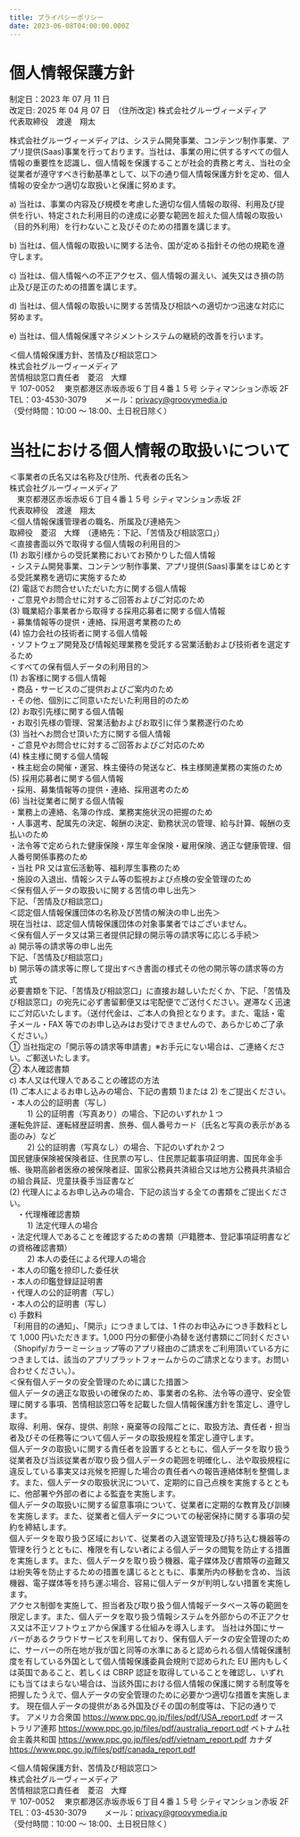 ```yaml
---
title: プライバシーポリシー
date: 2023-06-08T04:00:00.000Z
---
```


# 個人情報保護方針

制定日：2023 年 07 月 11 日  
改定日: 2025 年 04 月 07 日　（住所改定)
株式会社グルーヴィーメディア  
代表取締役　渡邊　翔太

株式会社グルーヴィーメディアは、システム開発事業、コンテンツ制作事業、アプリ提供(Saas)事業を行っております。当社は、事業の用に供するすべての個人情報の重要性を認識し、個人情報を保護することが社会的責務と考え、当社の全従業者が遵守すべき行動基準として、以下の通り個人情報保護方針を定め、個人情報の安全かつ適切な取扱いと保護に努めます。

a) 当社は、事業の内容及び規模を考慮した適切な個人情報の取得、利用及び提供を行い、特定された利用目的の達成に必要な範囲を超えた個人情報の取扱い（目的外利用）を行わないこと及びそのための措置を講じます。

b) 当社は、個人情報の取扱いに関する法令、国が定める指針その他の規範を遵守します。

c) 当社は、個人情報への不正アクセス、個人情報の漏えい、滅失又はき損の防止及び是正のための措置を講じます。

d) 当社は、個人情報の取扱いに関する苦情及び相談への適切かつ迅速な対応に努めます。

e) 当社は、個人情報保護マネジメントシステムの継続的改善を行います。

＜個人情報保護方針、苦情及び相談窓口＞  
株式会社グルーヴィーメディア  
苦情相談窓口責任者　菱沼　大輝  
〒 107-0052 　東京都港区赤坂赤坂６丁目４番１５号 シティマンション赤坂 2F  
TEL：03-4530-3079 　　メール：privacy@groovymedia.jp  
（受付時間：10:00 ～ 18:00、土日祝日除く）

# 当社における個人情報の取扱いについて

＜事業者の氏名又は名称及び住所、代表者の氏名＞  
株式会社グルーヴィーメディア  
　東京都港区赤坂赤坂６丁目４番１５号 シティマンション赤坂 2F  
代表取締役　渡邊　翔太  
＜個人情報保護管理者の職名、所属及び連絡先＞  
取締役　菱沼　大輝　（連絡先：下記、「苦情及び相談窓口」）  
＜直接書面以外で取得する個人情報の利用目的＞  
(1) お取引様からの受託業務においてお預かりした個人情報  
・システム開発事業、コンテンツ制作事業、アプリ提供(Saas)事業をはじめとする受託業務を適切に実施するため  
(2) 電話でお問合せいただいた方に関する個人情報  
・ご意見やお問合せに対するご回答およびご対応のため  
(3) 職業紹介事業者から取得する採用応募者に関する個人情報  
・募集情報等の提供・連絡、採用選考業務のため  
(4) 協力会社の技術者に関する個人情報  
・ソフトウェア開発及び情報処理業務を受託する営業活動および技術者を選定するため  
＜すべての保有個人データの利用目的＞  
(1) お客様に関する個人情報  
・商品・サービスのご提供およびご案内のため  
・その他、個別にご同意いただいた利用目的のため  
(2) お取引先様に関する個人情報  
・お取引先様の管理、営業活動およびお取引に伴う業務遂行のため  
(3) 当社へお問合せ頂いた方に関する個人情報  
・ご意見やお問合せに対するご回答およびご対応のため  
(4) 株主様に関する個人情報  
・株主総会の開催・運営、株主優待の発送など、株主様関連業務の実施のため  
(5) 採用応募者に関する個人情報  
・採用、募集情報等の提供・連絡、採用選考のため  
(6) 当社従業者に関する個人情報  
・業務上の連絡、名簿の作成、業務実施状況の把握のため  
・人事選考、配属先の決定、報酬の決定、勤務状況の管理、給与計算、報酬の支払いのため  
・法令等で定められた健康保険・厚生年金保険・雇用保険、適正な健康管理、個人番号関係事務のため  
・当社 PR 又は宣伝活動等、福利厚生事務のため  
・施設の入退出、情報システム等の監視および点検の安全管理のため  
＜保有個人データの取扱いに関する苦情の申し出先＞  
下記、「苦情及び相談窓口」  
＜認定個人情報保護団体の名称及び苦情の解決の申し出先＞  
現在当社は、認定個人情報保護団体の対象事業者ではございません。  
＜保有個人データ又は第三者提供記録の開示等の請求等に応じる手続＞  
a) 開示等の請求等の申し出先  
下記、「苦情及び相談窓口」  
b) 開示等の請求等に際して提出すべき書面の様式その他の開示等の請求等の方式  
必要書類を下記、「苦情及び相談窓口」に直接お越しいただくか、下記、「苦情及び相談窓口」の宛先に必ず書留郵便又は宅配便でご送付ください。遅滞なく迅速にご対応いたします。（送付代金は、ご本人の負担となります。また、電話・電子メール・FAX 等でのお申し込みはお受けできませんので、あらかじめご了承ください。）  
① 当社指定の「開示等の請求等申請書」※お手元にない場合は、ご連絡ください。ご郵送いたします。  
② 本人確認書類  
c) 本人又は代理人であることの確認の方法  
(1) ご本人によるお申し込みの場合、下記の書類 1)または 2) をご提出ください。  
・本人の公的証明書（写し）  
　　 1) 公的証明書（写真あり）の場合、下記のいずれか１つ  
運転免許証、運転経歴証明書、旅券、個人番号カード（氏名と写真の表示がある面のみ）など  
　　 2) 公的証明書（写真なし）の場合、下記のいずれか２つ  
国民健康保険被保険者証、住民票の写し、住民票記載事項証明書、国民年金手帳、後期高齢者医療の被保険者証、国家公務員共済組合又は地方公務員共済組合の組合員証、児童扶養手当証書など  
(2) 代理人によるお申し込みの場合、下記の該当する全ての書類をご提出ください。  
　・代理権確認書類  
　　 1) 法定代理人の場合  
・法定代理人であることを確認するための書類（戸籍謄本、登記事項証明書などの資格確認書類）  
　　 2) 本人の委任による代理人の場合  
・本人の印鑑を捺印した委任状  
・本人の印鑑登録証証明書  
・代理人の公的証明書（写し）  
・本人の公的証明書（写し）  
c) 手数料  
「利用目的の通知」、「開示」につきましては、1 件のお申込みにつき手数料として 1,000 円いただきます。1,000 円分の郵便小為替を送付書類にご同封ください（Shopify/カラーミーショップ等のアプリ経由のご請求をご利用頂いている方につきましては、該当のアプリプラットフォームからのご請求となります。お問い合わせください。）。  
＜保有個人データの安全管理のために講じた措置＞  
個人データの適正な取扱いの確保のため、事業者の名称、法令等の遵守、安全管理に関する事項、苦情相談窓口等を記載した個人情報保護方針を策定し、遵守します。  
取得、利用、保存、提供、削除・廃棄等の段階ごとに、取扱方法、責任者・担当者及びその任務等について個人データの取扱規程を策定し遵守します。  
個人データの取扱いに関する責任者を設置するとともに、個人データを取り扱う従業者及び当該従業者が取り扱う個人データの範囲を明確化し、法や取扱規程に違反している事実又は兆候を把握した場合の責任者への報告連絡体制を整備します。また、個人データの取扱状況について、定期的に自己点検を実施するとともに、他部署や外部の者による監査を実施します。  
個人データの取扱いに関する留意事項について、従業者に定期的な教育及び訓練を実施します。また、従業者と個人データについての秘密保持に関する事項の契約を締結します。  
個人データを取り扱う区域において、従業者の入退室管理及び持ち込む機器等の管理を行うとともに、権限を有しない者による個人データの閲覧を防止する措置を実施します。また、個人データを取り扱う機器、電子媒体及び書類等の盗難又は紛失等を防止するための措置を講じるとともに、事業所内の移動を含め、当該機器、電子媒体等を持ち運ぶ場合、容易に個人データが判明しない措置を実施します。  
アクセス制御を実施して、担当者及び取り扱う個人情報データベース等の範囲を限定します。また、個人データを取り扱う情報システムを外部からの不正アクセス又は不正ソフトウェアから保護する仕組みを導入します。
当社は外国にサーバーがあるクラウドサービスを利用しており、保有個人データの安全管理のために、サーバーの所在地が我が国と同等の水準にあると認められる個人情報保護制度を有している外国として個人情報保護委員会規則で認められた EU 圏内もしくは英国であること、若しくは CBRP 認証を取得していることを確認し、いずれにも当てはまらない場合は、当該外国における個人情報の保護に関する制度等を把握したうえで、個人データの安全管理のために必要かつ適切な措置を実施します。
現在個人データの提供がある外国及びその国の制度等は、下記の通りです。
アメリカ合衆国
https://www.ppc.go.jp/files/pdf/USA_report.pdf
オーストラリア連邦
https://www.ppc.go.jp/files/pdf/australia_report.pdf
ベトナム社会主義共和国
https://www.ppc.go.jp/files/pdf/vietnam_report.pdf
カナダ
https://www.ppc.go.jp/files/pdf/canada_report.pdf

＜個人情報保護方針、苦情及び相談窓口＞  
株式会社グルーヴィーメディア  
苦情相談窓口責任者　菱沼　大輝  
〒 107-0052 　東京都港区赤坂赤坂６丁目４番１５号 シティマンション赤坂 2F  
TEL：03-4530-3079 　　メール：privacy@groovymedia.jp  
（受付時間：10:00 ～ 18:00、土日祝日除く）

